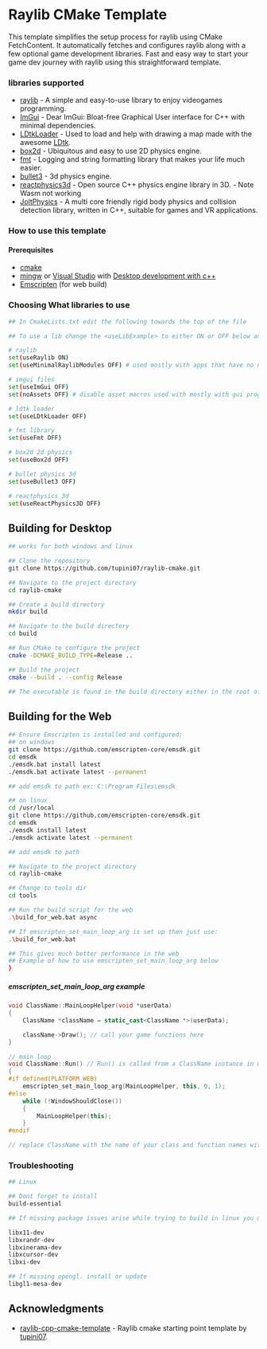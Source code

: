 # Raylib CMake Template

This template simplifies the setup process for raylib using CMake FetchContent. It automatically fetches and configures raylib along with a few optional game development libraries. Fast and easy way to start your game dev journey with raylib using this straightforward template.

### libraries supported

- [raylib](https://github.com/raysan5/raylib) - A simple and easy-to-use library to enjoy videogames programming.
- [ImGui](https://github.com/ocornut/imgui) - Dear ImGui: Bloat-free Graphical User interface for C++ with minimal dependencies.
- [LDtkLoader](https://github.com/Madour/LDtkLoader) - Used to load and help
  with drawing a map made with the awesome [LDtk](https://ldtk.io/).
- [box2d](https://github.com/erincatto/box2d) - Ubiquitous and easy to use 2D
  physics engine.
- [fmt](https://github.com/fmtlib/fmt) - Logging and string formatting library
  that makes your life much easier.
- [bullet3](https://github.com/bulletphysics/bullet3) - 3d physics engine.
- [reactphysics3d](https://github.com/DanielChappuis/ReactPhysics3D) - Open source C++ physics engine library in 3D. - Note Wasm not working
- [JoltPhysics](https://github.com/jrouwe/JoltPhysics) - A multi core friendly rigid body physics and collision detection library, written in C++, suitable for games and VR applications.

### How to use this template

#### Prerequisites
- [cmake](https://cmake.org/)
- [mingw](https://sourceforge.net/projects/mingw-w64/files/Toolchains%20targetting%20Win64/Personal%20Builds/mingw-builds/8.1.0/threads-posix/seh/) or [Visual Studio](https://visualstudio.microsoft.com/) with [Desktop development with c++](https://learn.microsoft.com/en-us/cpp/build/vscpp-step-0-installation?view=msvc-170)
- [Emscripten](https://github.com/emscripten-core/emsdk) (for web build)


### Choosing What libraries to use
```bash
## In CmakeLists.txt edit the following towards the top of the file

## To use a lib change the <useLibExample> to either ON or OFF below and then rebuild the cmake project

# raylib
set(useRaylib ON)
set(useMinimalRaylibModules OFF) # used mostly with apps that have no need for game modules

# imgui files
set(useImGui OFF)
set(noAssets OFF) # disable asset macros used with mostly with gui programs without assets

# ldtk loader
set(useLDtkLoader OFF)

# fmt library
set(useFmt OFF)

# box2d 2d physics
set(useBox2d OFF)

# bullet physics 3d
set(useBullet3 OFF)

# reactphysics 3d
set(useReactPhysics3D OFF)

```

## Building for Desktop

```bash
## works for both windows and linux

## Clone the repository
git clone https://github.com/tupini07/raylib-cmake.git

## Navigate to the project directory
cd raylib-cmake

## Create a build directory
mkdir build

## Navigate to the build directory
cd build

## Run CMake to configure the project
cmake -DCMAKE_BUILD_TYPE=Release ..

## Build the project
cmake --build . --config Release

## The executable is found in the build directory either in the root of the directory or in debug/release file if using msvc
```

## Building for the Web

```bash
## Ensure Emscripten is installed and configured:
## on windows
git clone https://github.com/emscripten-core/emsdk.git
cd emsdk
./emsdk.bat install latest
./emsdk.bat activate latest --permanent

## add emsdk to path ex: C:\Program Files\emsdk

## on linux
cd /usr/local
git clone https://github.com/emscripten-core/emsdk.git
cd emsdk
./emsdk install latest
./emsdk activate latest --permanent

## add emsdk to path

## Navigate to the project directory
cd raylib-cmake

## Change to tools dir
cd tools

## Run the build script for the web
.\build_for_web.bat async

## If emscripten_set_main_loop_arg is set up then just use:
.\build_for_web.bat

## This gives much better performance in the web
## Example of how to use emscripten_set_main_loop_arg below
}
```
##### emscripten_set_main_loop_arg example

```c++
void ClassName::MainLoopHelper(void *userData)
{
    ClassName *className = static_cast<ClassName *>(userData);

    className->Draw(); // call your game functions here
}

// main loop
void ClassName::Run() // Run() is called from a ClassName instance in main
{
#if defined(PLATFORM_WEB)
    emscripten_set_main_loop_arg(MainLoopHelper, this, 0, 1);
#else
    while (!WindowShouldClose())
    {
        MainLoopHelper(this);
    }
#endif

// replace ClassName with the name of your class and function names with your functions
```

### Troubleshooting

```bash
## Linux

## Dont forget to install
build-essential

## If missing package issues arise while trying to build in linux you may need to install or update the following:

libx11-dev
libxrandr-dev
libxinerama-dev
libxcursor-dev
libxi-dev

## If missing opengl. install or update
libgl1-mesa-dev
```

## Acknowledgments

- [raylib-cpp-cmake-template](https://github.com/tupini07/raylib-cpp-cmake-template) - Raylib cmake starting point template by [tupini07](https://github.com/tupini07).
